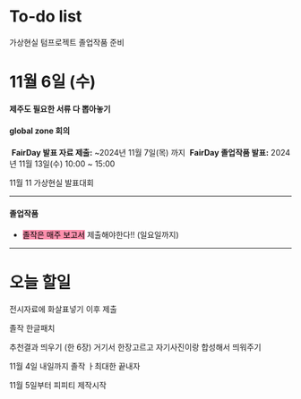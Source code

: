 # To-do list



가상현실 텀프로젝트
졸업작품 준비


# 11월 6일 (수)

#### 제주도 필요한 서류 다 뽑아놓기 
#### global zone 회의


 **FairDay 발표 자료 제출:** ~2024년 11월 7일(목) 까지
 **FairDay 졸업작품 발표:** 2024년 11월 13일(수) 10:00 ~ 15:00


11월 11 가상현실 발표대회

----
#### 졸업작품

- <mark style="background: #FF5582A6;">졸작은 매주 보고서</mark> 제출해야한다!! (일요일까지)


----
# 오늘 할일

전시자료에 화살표넣기 이후 제출

졸작
한글패치

추천결과 띄우기 (한 6장)
거기서 한장고르고 자기사진이랑 합성해서 띄워주기

11월 4일 내일까지 졸작 ㅏ최대한 끝내자

11월 5일부터 피피티 제작시작



